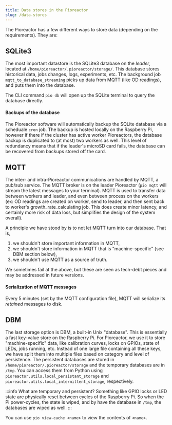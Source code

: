 ```yaml
---
title: Data stores in the Pioreactor
slug: /data-stores
---
```


The Pioreactor has a few different ways to store data (depending on the requirements). They are:

## SQLite3

The most important datastore is the SQLite3 database on the _leader_, located at `/home/pioreactor/.pioreactor/storage/`. This database stores historical data, jobs changes, logs, experiments, etc. The background job `mqtt_to_database_streaming` picks up data from MQTT (like OD readings), and puts them into the database.

The CLI command `pio db` will open up the SQLite terminal to query the database directly.

#### Backups of the database

The Pioreactor software will automatically backup the SQLite database via a scheduale `cron` job. The backup is hosted locally on the Raspberry Pi, however if there if the cluster has active worker Pioreactors, the database backup is duplicated to (at most) two workers as well. This level of redundancy means that if the leader's microSD card fails, the database can be recovered from backups stored off the card.

## MQTT

The inter- and intra-Pioreactor communications are handled by MQTT, a pub/sub service. The MQTT broker is on the leader Pioreactor (`pio mqtt` will stream the latest messages to your terminal). MQTT is used to transfer data between workers and leader, and even between process on the workers (ex: OD readings are created on worker, send to leader, and then sent back to worker's growth_rate_calculating job. This does create minor latency, and certainly more risk of data loss, but simplifies the design of the system overall).

A principle we have stood by is to not let MQTT turn into our database. That is,

1. we shouldn't store important information in MQTT,
2. we shouldn't store information in MQTT that is "machine-specific" (see DBM section below),
3. we shouldn't use MQTT as a source of truth.

We sometimes fail at the above, but these are seen as tech-debt pieces and may be addressed in future versions.


#### Serialization of MQTT messages

Every 5 minutes (set by the MQTT configuration file), MQTT will serialize its _retained_ messages to disk.


## DBM

The last storage option is DBM, a built-in Unix "database". This is essentially a fast key-value store on the Raspberry Pi. For Pioreactor, we use it to store "machine-specific" data, like calibration curves, locks on GPIOs, state of LEDs, jobs running, etc. Instead of one large file containing all these keys, we have split them into multiple files based on category and level of persistence. The persistent databases are stored in `/home/pioreactor/.pioreactor/storage` and the temporary databases are in `/tmp`. You can access them from Python using `pioreactor.utils.local_persistant_storage` and `pioreactor.utils.local_intermittent_storage`, respectively.

:::info
What are temporary and persistent? Something like GPIO locks or LED state are physically reset between cycles of the Raspberry Pi. So when the Pi power-cycles, the state is wiped, and by have the database in `/tmp`, the databases are wiped as well.
:::

You can use `pio view-cache <name>` to view the contents of `<name>`.